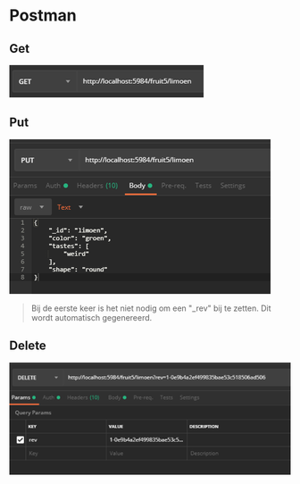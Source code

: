 # Postman

## Get

![get](afb/getLimoen.png)

## Put

![get](afb/putLimoen.png)

> Bij de eerste keer is het niet nodig om een "_rev" bij te zetten. Dit wordt automatisch gegenereerd.

## Delete

![get](afb/deleteLimoen.png)
